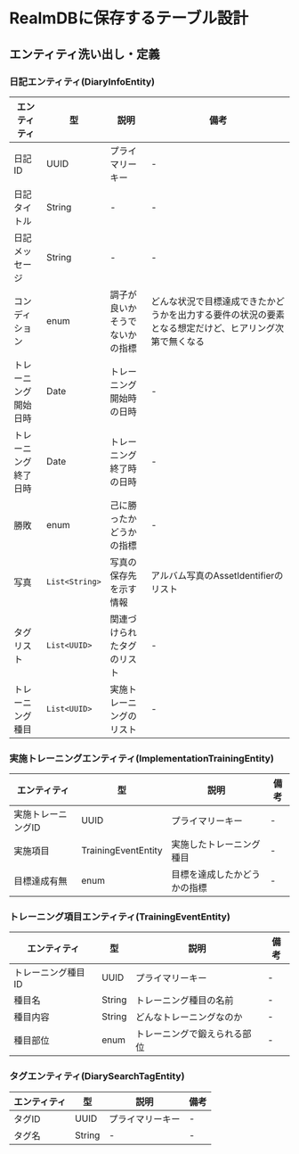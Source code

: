 # RealmDBに保存するテーブル設計

## エンティティ洗い出し・定義

### 日記エンティティ(DiaryInfoEntity)
エンティティ | 型 | 説明 | 備考
--- | --- | --- | ---
日記ID | UUID | プライマリーキー | -
日記タイトル | String | - | -
日記メッセージ | String	| -	| -
コンディション | enum | 調子が良いかそうでないかの指標 | どんな状況で目標達成できたかどうかを出力する要件の状況の要素となる想定だけど、ヒアリング次第で無くなる
トレーニング開始日時 | Date | トレーニング開始時の日時 | -
トレーニング終了日時 | Date | トレーニング終了時の日時 | -
勝敗 | enum | 己に勝ったかどうかの指標 | -
写真 | `List<String>` | 写真の保存先を示す情報 | アルバム写真のAssetIdentifierのリスト
タグリスト | `List<UUID>` | 関連づけられたタグのリスト | -
トレーニング種目 | `List<UUID>` | 実施トレーニングのリスト | -

### 実施トレーニングエンティティ(ImplementationTrainingEntity)
エンティティ | 型 | 説明 | 備考
--- | --- | --- | ---
実施トレーニングID	| UUID | プライマリーキー | -
実施項目 | TrainingEventEntity | 実施したトレーニング種目 | -
目標達成有無 | enum | 目標を達成したかどうかの指標 | -

### トレーニング項目エンティティ(TrainingEventEntity)
エンティティ | 型 | 説明 | 備考
--- | --- | --- | ---
トレーニング種目ID	| UUID | プライマリーキー | -
種目名	| String | トレーニング種目の名前 | - | -
種目内容 | String | どんなトレーニングなのか | - 
種目部位 | enum | トレーニングで鍛えられる部位 | -

### タグエンティティ(DiarySearchTagEntity)
エンティティ | 型 | 説明 | 備考
--- | --- | --- | ---
タグID | UUID | プライマリーキー | -	
タグ名 | String | - | -
